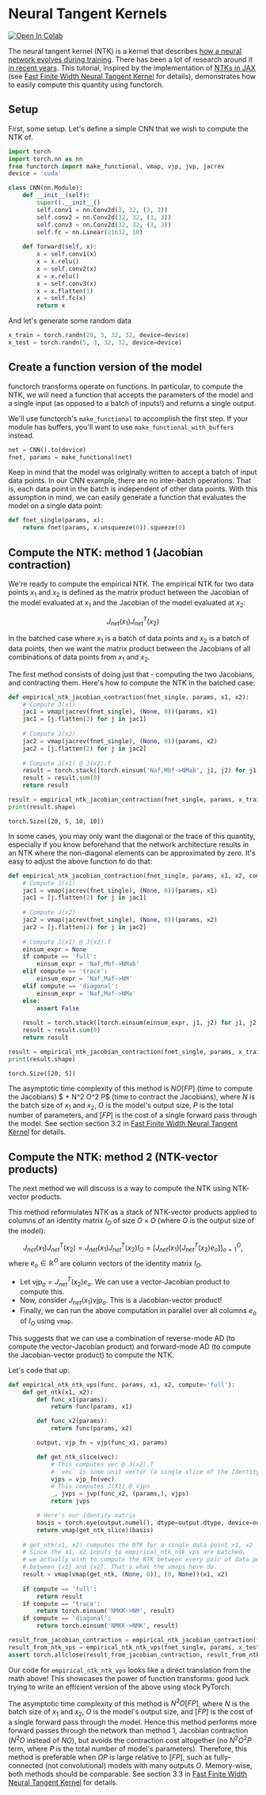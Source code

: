 # Neural Tangent Kernels

<a href="https://colab.research.google.com/github/pytorch/pytorch/blob/master/functorch/notebooks/neural_tangent_kernels.ipynb">
  <img style="width: auto" src="https://colab.research.google.com/assets/colab-badge.svg" alt="Open In Colab"/>
</a>

The neural tangent kernel (NTK) is a kernel that describes [how a neural network evolves during training](https://en.wikipedia.org/wiki/Neural_tangent_kernel). There has been a lot of research around it [in recent years](https://arxiv.org/abs/1806.07572). This tutorial, inspired by the implementation of [NTKs in JAX](https://github.com/google/neural-tangents) (see [Fast Finite Width Neural Tangent Kernel](https://arxiv.org/abs/2206.08720) for details), demonstrates how to easily compute this quantity using functorch.

## Setup

First, some setup. Let's define a simple CNN that we wish to compute the NTK of.


```python
import torch
import torch.nn as nn
from functorch import make_functional, vmap, vjp, jvp, jacrev
device = 'cuda'

class CNN(nn.Module):
    def __init__(self):
        super().__init__()
        self.conv1 = nn.Conv2d(3, 32, (3, 3))
        self.conv2 = nn.Conv2d(32, 32, (3, 3))
        self.conv3 = nn.Conv2d(32, 32, (3, 3))
        self.fc = nn.Linear(21632, 10)
        
    def forward(self, x):
        x = self.conv1(x)
        x = x.relu()
        x = self.conv2(x)
        x = x.relu()
        x = self.conv3(x)
        x = x.flatten(1)
        x = self.fc(x)
        return x
```

And let's generate some random data


```python
x_train = torch.randn(20, 3, 32, 32, device=device)
x_test = torch.randn(5, 3, 32, 32, device=device)
```

## Create a function version of the model

functorch transforms operate on functions. In particular, to compute the NTK, we will need a function that accepts the parameters of the model and a single input (as opposed to a batch of inputs!) and returns a single output.

We'll use functorch's `make_functional` to accomplish the first step. If your module has buffers, you'll want to use `make_functional_with_buffers` instead.


```python
net = CNN().to(device)
fnet, params = make_functional(net)
```

Keep in mind that the model was originally written to accept a batch of input data points. In our CNN example, there are no inter-batch operations. That is, each data point in the batch is independent of other data points. With this assumption in mind, we can easily generate a function that evaluates the model on a single data point:


```python
def fnet_single(params, x):
    return fnet(params, x.unsqueeze(0)).squeeze(0)
```

## Compute the NTK: method 1 (Jacobian contraction)

We're ready to compute the empirical NTK. The empirical NTK for two data points $x_1$ and $x_2$ is defined as the matrix product between the Jacobian of the model evaluated at $x_1$ and the Jacobian of the model evaluated at $x_2$:

$$J_{net}(x_1) J_{net}^T(x_2)$$

In the batched case where $x_1$ is a batch of data points and $x_2$ is a batch of data points, then we want the matrix product between the Jacobians of all combinations of data points from $x_1$ and $x_2$.

The first method consists of doing just that - computing the two Jacobians, and contracting them. Here's how to compute the NTK in the batched case:


```python
def empirical_ntk_jacobian_contraction(fnet_single, params, x1, x2):
    # Compute J(x1)
    jac1 = vmap(jacrev(fnet_single), (None, 0))(params, x1)
    jac1 = [j.flatten(2) for j in jac1]
    
    # Compute J(x2)
    jac2 = vmap(jacrev(fnet_single), (None, 0))(params, x2)
    jac2 = [j.flatten(2) for j in jac2]
    
    # Compute J(x1) @ J(x2).T
    result = torch.stack([torch.einsum('Naf,Mbf->NMab', j1, j2) for j1, j2 in zip(jac1, jac2)])
    result = result.sum(0)
    return result
```


```python
result = empirical_ntk_jacobian_contraction(fnet_single, params, x_train, x_test)
print(result.shape)
```

    torch.Size([20, 5, 10, 10])


In some cases, you may only want the diagonal or the trace of this quantity, especially if you know beforehand that the network architecture results in an NTK where the non-diagonal elements can be approximated by zero. It's easy to adjust the above function to do that:


```python
def empirical_ntk_jacobian_contraction(fnet_single, params, x1, x2, compute='full'):
    # Compute J(x1)
    jac1 = vmap(jacrev(fnet_single), (None, 0))(params, x1)
    jac1 = [j.flatten(2) for j in jac1]
    
    # Compute J(x2)
    jac2 = vmap(jacrev(fnet_single), (None, 0))(params, x2)
    jac2 = [j.flatten(2) for j in jac2]
    
    # Compute J(x1) @ J(x2).T
    einsum_expr = None
    if compute == 'full':
        einsum_expr = 'Naf,Mbf->NMab'
    elif compute == 'trace':
        einsum_expr = 'Naf,Maf->NM'
    elif compute == 'diagonal':
        einsum_expr = 'Naf,Maf->NMa'
    else:
        assert False
        
    result = torch.stack([torch.einsum(einsum_expr, j1, j2) for j1, j2 in zip(jac1, jac2)])
    result = result.sum(0)
    return result
```


```python
result = empirical_ntk_jacobian_contraction(fnet_single, params, x_train, x_test, 'trace')
print(result.shape)
```

    torch.Size([20, 5])


The asymptotic time complexity of this method is $N O [FP]$ (time to compute the Jacobians) $ + N^2 O^2 P$ (time to contract the Jacobians), where $N$ is the batch size of $x_1$ and $x_2$, $O$ is the model's output size, $P$ is the total number of parameters, and $[FP]$ is the cost of a single forward pass through the model. See section section 3.2 in [Fast Finite Width Neural Tangent Kernel](https://arxiv.org/abs/2206.08720) for details.

## Compute the NTK: method 2 (NTK-vector products)

The next method we will discuss is a way to compute the NTK using NTK-vector products.

This method reformulates NTK as a stack of NTK-vector products applied to columns of an identity matrix $I_O$ of size $O\times O$ (where $O$ is the output size of the model):

$$J_{net}(x_1) J_{net}^T(x_2) = J_{net}(x_1) J_{net}^T(x_2) I_{O} = \left[J_{net}(x_1) \left[J_{net}^T(x_2) e_o\right]\right]_{o=1}^{O},$$
where $e_o\in \mathbb{R}^O$ are column vectors of the identity matrix $I_O$.

- Let $\textrm{vjp}_o = J_{net}^T(x_2) e_o$. We can use a vector-Jacobian product to compute this.
- Now, consider $J_{net}(x_1) \textrm{vjp}_o$. This is a Jacobian-vector product!
- Finally, we can run the above computation in parallel over all columns $e_o$ of $I_O$ using `vmap`.

This suggests that we can use a combination of reverse-mode AD (to compute the vector-Jacobian product) and forward-mode AD (to compute the Jacobian-vector product) to compute the NTK.

Let's code that up:


```python
def empirical_ntk_ntk_vps(func, params, x1, x2, compute='full'):
    def get_ntk(x1, x2):
        def func_x1(params):
            return func(params, x1)

        def func_x2(params):
            return func(params, x2)

        output, vjp_fn = vjp(func_x1, params)

        def get_ntk_slice(vec):
            # This computes vec @ J(x2).T
            # `vec` is some unit vector (a single slice of the Identity matrix)
            vjps = vjp_fn(vec)
            # This computes J(X1) @ vjps
            _, jvps = jvp(func_x2, (params,), vjps)
            return jvps

        # Here's our identity matrix
        basis = torch.eye(output.numel(), dtype=output.dtype, device=output.device).view(output.numel(), -1)
        return vmap(get_ntk_slice)(basis)
        
    # get_ntk(x1, x2) computes the NTK for a single data point x1, x2
    # Since the x1, x2 inputs to empirical_ntk_ntk_vps are batched,
    # we actually wish to compute the NTK between every pair of data points
    # between {x1} and {x2}. That's what the vmaps here do.
    result = vmap(vmap(get_ntk, (None, 0)), (0, None))(x1, x2)
    
    if compute == 'full':
        return result
    if compute == 'trace':
        return torch.einsum('NMKK->NM', result)
    if compute == 'diagonal':
        return torch.einsum('NMKK->NMK', result)
```


```python
result_from_jacobian_contraction = empirical_ntk_jacobian_contraction(fnet_single, params, x_test, x_train)
result_from_ntk_vps = empirical_ntk_ntk_vps(fnet_single, params, x_test, x_train)
assert torch.allclose(result_from_jacobian_contraction, result_from_ntk_vps, atol=1e-5)
```

Our code for `empirical_ntk_ntk_vps` looks like a direct translation from the math above! This showcases the power of function transforms: good luck trying to write an efficient version of the above using stock PyTorch.

The asymptotic time complexity of this method is $N^2 O [FP]$, where $N$ is the batch size of $x_1$ and $x_2$, $O$ is the model's output size, and $[FP]$ is the cost of a single forward pass through the model. Hence this method performs more forward passes through the network than method 1, Jacobian contraction ($N^2 O$ instead of $N O$), but avoids the contraction cost altogether (no $N^2 O^2 P$ term, where $P$ is the total number of model's parameters). Therefore, this method is preferable when $O P$ is large relative to $[FP]$, such as fully-connected (not convolutional) models with many outputs $O$. Memory-wise, both methods should be comparable. See section 3.3 in [Fast Finite Width Neural Tangent Kernel](https://arxiv.org/abs/2206.08720) for details.
